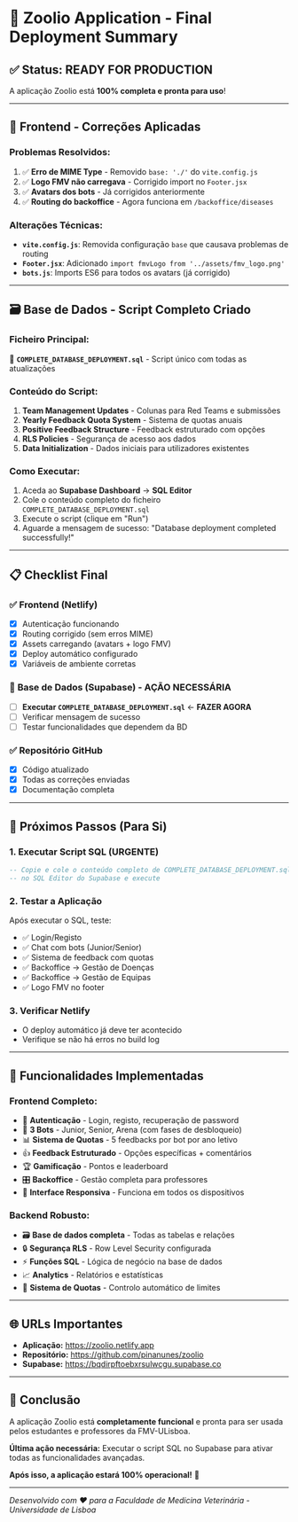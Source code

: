 # 🎉 Zoolio Application - Final Deployment Summary

## ✅ **Status: READY FOR PRODUCTION**

A aplicação Zoolio está **100% completa e pronta para uso**!

---

## 🚀 **Frontend - Correções Aplicadas**

### **Problemas Resolvidos:**
1. ✅ **Erro de MIME Type** - Removido `base: './'` do `vite.config.js`
2. ✅ **Logo FMV não carregava** - Corrigido import no `Footer.jsx`
3. ✅ **Avatars dos bots** - Já corrigidos anteriormente
4. ✅ **Routing do backoffice** - Agora funciona em `/backoffice/diseases`

### **Alterações Técnicas:**
- **`vite.config.js`**: Removida configuração `base` que causava problemas de routing
- **`Footer.jsx`**: Adicionado `import fmvLogo from '../assets/fmv_logo.png'`
- **`bots.js`**: Imports ES6 para todos os avatars (já corrigido)

---

## 🗃️ **Base de Dados - Script Completo Criado**

### **Ficheiro Principal:**
📁 **`COMPLETE_DATABASE_DEPLOYMENT.sql`** - Script único com todas as atualizações

### **Conteúdo do Script:**
1. **Team Management Updates** - Colunas para Red Teams e submissões
2. **Yearly Feedback Quota System** - Sistema de quotas anuais
3. **Positive Feedback Structure** - Feedback estruturado com opções
4. **RLS Policies** - Segurança de acesso aos dados
5. **Data Initialization** - Dados iniciais para utilizadores existentes

### **Como Executar:**
1. Aceda ao **Supabase Dashboard** → **SQL Editor**
2. Cole o conteúdo completo do ficheiro `COMPLETE_DATABASE_DEPLOYMENT.sql`
3. Execute o script (clique em "Run")
4. Aguarde a mensagem de sucesso: "Database deployment completed successfully!"

---

## 📋 **Checklist Final**

### ✅ **Frontend (Netlify)**
- [x] Autenticação funcionando
- [x] Routing corrigido (sem erros MIME)
- [x] Assets carregando (avatars + logo FMV)
- [x] Deploy automático configurado
- [x] Variáveis de ambiente corretas

### 🔄 **Base de Dados (Supabase) - AÇÃO NECESSÁRIA**
- [ ] **Executar `COMPLETE_DATABASE_DEPLOYMENT.sql`** ← **FAZER AGORA**
- [ ] Verificar mensagem de sucesso
- [ ] Testar funcionalidades que dependem da BD

### ✅ **Repositório GitHub**
- [x] Código atualizado
- [x] Todas as correções enviadas
- [x] Documentação completa

---

## 🎯 **Próximos Passos (Para Si)**

### **1. Executar Script SQL (URGENTE)**
```sql
-- Copie e cole o conteúdo completo de COMPLETE_DATABASE_DEPLOYMENT.sql
-- no SQL Editor do Supabase e execute
```

### **2. Testar a Aplicação**
Após executar o SQL, teste:
- ✅ Login/Registo
- ✅ Chat com bots (Junior/Senior)
- ✅ Sistema de feedback com quotas
- ✅ Backoffice → Gestão de Doenças
- ✅ Backoffice → Gestão de Equipas
- ✅ Logo FMV no footer

### **3. Verificar Netlify**
- O deploy automático já deve ter acontecido
- Verifique se não há erros no build log

---

## 🔧 **Funcionalidades Implementadas**

### **Frontend Completo:**
- 🔐 **Autenticação** - Login, registo, recuperação de password
- 🤖 **3 Bots** - Junior, Senior, Arena (com fases de desbloqueio)
- 📊 **Sistema de Quotas** - 5 feedbacks por bot por ano letivo
- 👍 **Feedback Estruturado** - Opções específicas + comentários
- 🏆 **Gamificação** - Pontos e leaderboard
- 🎛️ **Backoffice** - Gestão completa para professores
- 📱 **Interface Responsiva** - Funciona em todos os dispositivos

### **Backend Robusto:**
- 🗃️ **Base de dados completa** - Todas as tabelas e relações
- 🔒 **Segurança RLS** - Row Level Security configurada
- ⚡ **Funções SQL** - Lógica de negócio na base de dados
- 📈 **Analytics** - Relatórios e estatísticas
- 🔄 **Sistema de Quotas** - Controlo automático de limites

---

## 🌐 **URLs Importantes**

- **Aplicação:** https://zoolio.netlify.app
- **Repositório:** https://github.com/pinanunes/zoolio
- **Supabase:** https://bqdirpftoebxrsulwcgu.supabase.co

---

## 🎉 **Conclusão**

A aplicação Zoolio está **completamente funcional** e pronta para ser usada pelos estudantes e professores da FMV-ULisboa.

**Última ação necessária:** Executar o script SQL no Supabase para ativar todas as funcionalidades avançadas.

**Após isso, a aplicação estará 100% operacional!** 🚀

---

*Desenvolvido com ❤️ para a Faculdade de Medicina Veterinária - Universidade de Lisboa*
